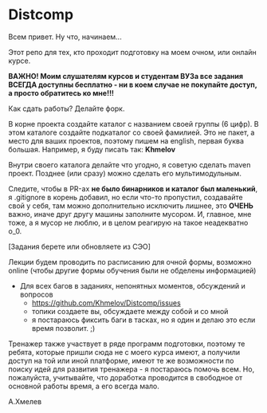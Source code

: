 
# Distcomp

Всем привет. Ну что, начинаем...

Этот репо для тех, кто проходит подготовку на моем очном, или онлайн курсе. 

**ВАЖНО! Моим слушателям курсов и студентам ВУЗа все задания ВСЕГДА доступны бесплатно - ни в коем случае не покупайте доступ, а просто обратитесь ко мне!!!**

Как сдать работы? Делайте форк.

В корне проекта создайте каталог с названием своей группы (6 цифр).
В этом каталоге создайте подкаталог со своей фамилией.
Это не пакет, а место для ваших проектов, 
поэтому пишем на english, первая буква большая.
Например, я буду писать так: **Khmelov**

Внутри своего каталога делайте что угодно, я советую сделать maven проект.
Позднее (или сразу) можно сделать его мультимодульным.

Следите, чтобы в PR-ах **не было бинарников и 
каталог был маленький**, я .gitignore в корень добавил, но 
если что-то пропустил, создавайте свой у себя,
там можно дополнительно исключить лишнее, это **ОЧЕНЬ** важно,
иначе друг другу машины заполните мусором.
И, главное, мне тоже, а я мусор не люблю, и в целом реагирую на такое неадекватно o_0.

[Задания берете или обновляете из СЭО]

Лекции будем проводить по расписанию для очной формы, возможно online (чтобы другие формы обучения были не обделены информацией)

- Для всех багов в заданиях, непонятных моментов, обсуждений и вопросов
  - https://github.com/Khmelov/Distcomp/issues 
  - топики создаете вы, обсуждаете между собой и со мной
  - я постараюсь фиксить баги в тасках, но я один и делаю это если время позволит. ;)

Тренажер также участвует в ряде программ подготовки, поэтому те ребята, 
которые пришли сюда не с моего курса имеют, а получили доступ на той или иной платформе, 
имеют те же возможности по поиску идей для развития тренажера - я постараюсь помочь всем. 
Но, пожалуйста, учитывайте, что доработка проводится в свободное от основной работы время, 
а его всегда мало.

А.Хмелев

